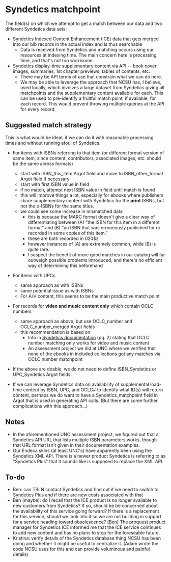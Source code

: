 # Syndetics matchpoint

The field(s) on which we attempt to get a match between our data and two different Syndetics data sets: 

- Syndetics Indexed Content Enhancement (ICE) data that gets merged into our bib records in the actual index and is thus searchable 
  - Data is received from Syndetics and matching occurs using our resources at indexing time. The main concern here is processing time, and that's not too worrisome.
- Syndetics display-time supplementary content via API -- book cover images, summaries, 1st chapter previews, tables of contents, etc.
  - There may be API terms of use that constrain what we can do here.
  - We may be able to leverage the approach that NCSU has, I believe, used locally, which involves a large dataset from Syndetics giving all matchpoints and the supplementary content available for each. This can be used to pre-identify a fruitful match point, if available, for each record. This would prevent throwing multiple queries at the API for every record. 
  
## Suggested match strategy
This is what would be ideal, if we can do it with reasonable processing times and without running afoul of Syndetics. 

- For items with ISBNs referring to that item (or different format version of same item, since content, contributors, associated images, etc. should be the same across formats)
  - start with ISBN_this_item Argot field and move to ISBN_other_format Argot field if necessary
  - start with first ISBN value in field
  - if no match, attempt next ISBN value in field until match is found
  - this will improve things a lot, especially for ebooks where publishers share supplementary content with Syndetics for the **print** ISBNs, but not the e-ISBNs for the same titles. 
  - we could see some increase in mismatched data
    - this is because the MARC format doesn't give a clear way of differentiating between (A) "the ISBN for this item in a different format" and (B) "an ISBN that was erroneously published for or recorded in some copies of this item." 
    - these are both recorded in 020$z
    - however instances of (A) are extremely common, while (B) is quite rare. 
    - I suspect the benefit of more good matches in our catalog will far outweigh possible problems introduced, and there's no efficient way of determining this beforehand
- For items with UPCs
  - same approach as with ISBNs
  - same potential issue as with ISBNs
  - For A/V content, this seems to be the main productive match point
- For records for **video and music content only** which contain OCLC numbers
  - same approach as above, but use OCLC_number and OCLC_number_merged Argot fields
  - this recommendation is based on: 
	- Info in [Syndetics documentation](https://developers.exlibrisgroup.com/resources/voyager/code_contributions/SyndeticsStarterDocument.pdf) (pg. 2) stating that OCLC number matching only works for video and music content
    - An assessment project we did at UNC where we verified that none of the ebooks in included collections got any matches via OCLC number matchpoint

- If the above are doable, we do not need to define ISBN_Syndetics or UPC_Syndetics Argot fields.
- If we can leverage Syndetics data on availability of supplemental load-time content by ISBN, UPC, and OCLC# to identify what ID(s) will return content, perhaps we do want to have a Syndetics_matchpoint field in Argot that is used in generating API calls. (But there are some further complications with this approach...) 
	
## Notes
 - In the aforementioned UNC assessment project, we figured out that a Syndetics API URL that lists multiple ISBN parameters works, though that URL format isn't given in their documentation examples.
 - Our Endeca skins (at least UNC's) have apparently been using the Syndetics XML API. There is a newer product Syndetics is referring to as "Syndetics Plus" that it sounds like is supposed to replace the XML API. 

## To-do
- Ben: can TRLN contact Syndetics and find out if we need to switch to Syndetics Plus and if there are new costs associated with that
- Ben (maybe): do I recall that the ICE product is no longer available to new customers from Syndetics? If so, should be be concerned about the availability of this service going forward? If there is a replacement for this service, should we look into it so we are not building in support for a service heading toward obsolescence? [Ben] The proquest product manager for Syndetics ICE informed me that the ICE service continues to add new content and has no plans to stop for the foreseable future. 
- Kristina: verify details of the Syndetics database thing NCSU has been doing and whether it might be useful to centralize it. (Adam wrote the code NCSU uses for this and can provide voluminous and painful details)


  


